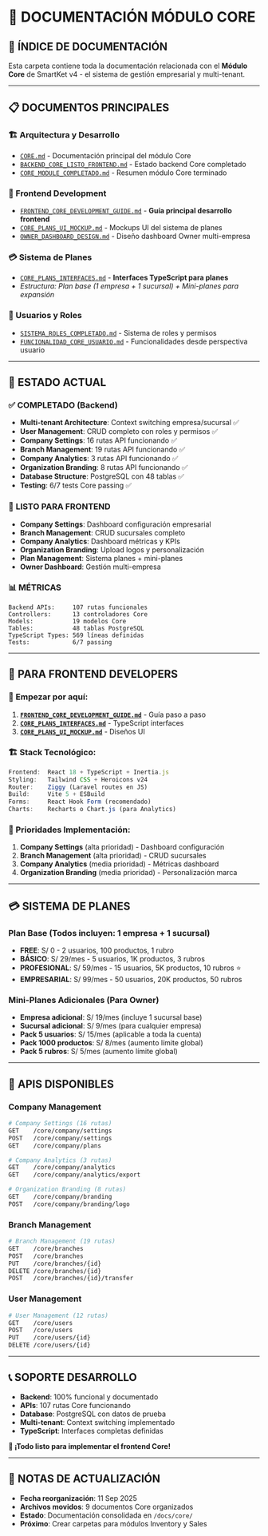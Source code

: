# 📁 DOCUMENTACIÓN MÓDULO CORE

## 🎯 **ÍNDICE DE DOCUMENTACIÓN**

Esta carpeta contiene toda la documentación relacionada con el **Módulo Core** de SmartKet v4 - el sistema de gestión empresarial y multi-tenant.

---

## 📋 **DOCUMENTOS PRINCIPALES**

### **🏗️ Arquitectura y Desarrollo**
- [`CORE.md`](./CORE.md) - Documentación principal del módulo Core
- [`BACKEND_CORE_LISTO_FRONTEND.md`](./BACKEND_CORE_LISTO_FRONTEND.md) - Estado backend Core completado
- [`CORE_MODULE_COMPLETADO.md`](./CORE_MODULE_COMPLETADO.md) - Resumen módulo Core terminado

### **🎨 Frontend Development**
- [`FRONTEND_CORE_DEVELOPMENT_GUIDE.md`](./FRONTEND_CORE_DEVELOPMENT_GUIDE.md) - **Guía principal desarrollo frontend**
- [`CORE_PLANS_UI_MOCKUP.md`](./CORE_PLANS_UI_MOCKUP.md) - Mockups UI del sistema de planes
- [`OWNER_DASHBOARD_DESIGN.md`](./OWNER_DASHBOARD_DESIGN.md) - Diseño dashboard Owner multi-empresa

### **💳 Sistema de Planes**
- [`CORE_PLANS_INTERFACES.md`](./CORE_PLANS_INTERFACES.md) - **Interfaces TypeScript para planes**
- *Estructura: Plan base (1 empresa + 1 sucursal) + Mini-planes para expansión*

### **👥 Usuarios y Roles**
- [`SISTEMA_ROLES_COMPLETADO.md`](./SISTEMA_ROLES_COMPLETADO.md) - Sistema de roles y permisos
- [`FUNCIONALIDAD_CORE_USUARIO.md`](./FUNCIONALIDAD_CORE_USUARIO.md) - Funcionalidades desde perspectiva usuario

---

## 🚀 **ESTADO ACTUAL**

### ✅ **COMPLETADO (Backend)**
- **Multi-tenant Architecture**: Context switching empresa/sucursal ✅
- **User Management**: CRUD completo con roles y permisos ✅  
- **Company Settings**: 16 rutas API funcionando ✅
- **Branch Management**: 19 rutas API funcionando ✅
- **Company Analytics**: 3 rutas API funcionando ✅
- **Organization Branding**: 8 rutas API funcionando ✅
- **Database Structure**: PostgreSQL con 48 tablas ✅
- **Testing**: 6/7 tests Core passing ✅

### 🎯 **LISTO PARA FRONTEND**
- **Company Settings**: Dashboard configuración empresarial
- **Branch Management**: CRUD sucursales completo  
- **Company Analytics**: Dashboard métricas y KPIs
- **Organization Branding**: Upload logos y personalización
- **Plan Management**: Sistema planes + mini-planes
- **Owner Dashboard**: Gestión multi-empresa

### 📊 **MÉTRICAS**
```
Backend APIs:     107 rutas funcionales
Controllers:      13 controladores Core
Models:           19 modelos Core  
Tables:           48 tablas PostgreSQL
TypeScript Types: 569 líneas definidas
Tests:            6/7 passing
```

---

## 🎯 **PARA FRONTEND DEVELOPERS**

### **📖 Empezar por aquí:**
1. **[`FRONTEND_CORE_DEVELOPMENT_GUIDE.md`](./FRONTEND_CORE_DEVELOPMENT_GUIDE.md)** - Guía paso a paso
2. **[`CORE_PLANS_INTERFACES.md`](./CORE_PLANS_INTERFACES.md)** - TypeScript interfaces
3. **[`CORE_PLANS_UI_MOCKUP.md`](./CORE_PLANS_UI_MOCKUP.md)** - Diseños UI

### **🏗️ Stack Tecnológico:**
```typescript
Frontend:  React 18 + TypeScript + Inertia.js
Styling:   Tailwind CSS + Heroicons v24
Router:    Ziggy (Laravel routes en JS)
Build:     Vite 5 + ESBuild
Forms:     React Hook Form (recomendado)
Charts:    Recharts o Chart.js (para Analytics)
```

### **🎯 Prioridades Implementación:**
1. **Company Settings** (alta prioridad) - Dashboard configuración
2. **Branch Management** (alta prioridad) - CRUD sucursales
3. **Company Analytics** (media prioridad) - Métricas dashboard
4. **Organization Branding** (media prioridad) - Personalización marca

---

## 💳 **SISTEMA DE PLANES**

### **Plan Base (Todos incluyen: 1 empresa + 1 sucursal)**
- **FREE**: S/ 0 - 2 usuarios, 100 productos, 1 rubro
- **BÁSICO**: S/ 29/mes - 5 usuarios, 1K productos, 3 rubros  
- **PROFESIONAL**: S/ 59/mes - 15 usuarios, 5K productos, 10 rubros ⭐
- **EMPRESARIAL**: S/ 99/mes - 50 usuarios, 20K productos, 50 rubros

### **Mini-Planes Adicionales (Para Owner)**
- **Empresa adicional**: S/ 19/mes (incluye 1 sucursal base)
- **Sucursal adicional**: S/ 9/mes (para cualquier empresa)
- **Pack 5 usuarios**: S/ 15/mes (aplicable a toda la cuenta)
- **Pack 1000 productos**: S/ 8/mes (aumento límite global)
- **Pack 5 rubros**: S/ 5/mes (aumento límite global)

---

## 🔗 **APIS DISPONIBLES**

### **Company Management**
```bash
# Company Settings (16 rutas)
GET    /core/company/settings
POST   /core/company/settings
GET    /core/company/plans

# Company Analytics (3 rutas)  
GET    /core/company/analytics
GET    /core/company/analytics/export

# Organization Branding (8 rutas)
GET    /core/company/branding
POST   /core/company/branding/logo
```

### **Branch Management**
```bash
# Branch Management (19 rutas)
GET    /core/branches
POST   /core/branches
PUT    /core/branches/{id}
DELETE /core/branches/{id}
POST   /core/branches/{id}/transfer
```

### **User Management**
```bash
# User Management (12 rutas)
GET    /core/users
POST   /core/users
PUT    /core/users/{id}
DELETE /core/users/{id}
```

---

## 📞 **SOPORTE DESARROLLO**

- **Backend**: 100% funcional y documentado
- **APIs**: 107 rutas Core funcionando
- **Database**: PostgreSQL con datos de prueba
- **Multi-tenant**: Context switching implementado
- **TypeScript**: Interfaces completas definidas

**🚀 ¡Todo listo para implementar el frontend Core!**

---

## 📝 **NOTAS DE ACTUALIZACIÓN**

- **Fecha reorganización**: 11 Sep 2025
- **Archivos movidos**: 9 documentos Core organizados
- **Estado**: Documentación consolidada en `/docs/core/`
- **Próximo**: Crear carpetas para módulos Inventory y Sales
